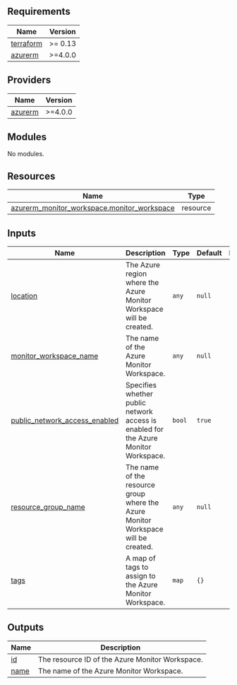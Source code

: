 ## Requirements

| Name | Version |
|------|---------|
| <a name="requirement_terraform"></a> [terraform](#requirement\_terraform) | >= 0.13 |
| <a name="requirement_azurerm"></a> [azurerm](#requirement\_azurerm) | >=4.0.0 |

## Providers

| Name | Version |
|------|---------|
| <a name="provider_azurerm"></a> [azurerm](#provider\_azurerm) | >=4.0.0 |

## Modules

No modules.

## Resources

| Name | Type |
|------|------|
| [azurerm_monitor_workspace.monitor_workspace](https://registry.terraform.io/providers/hashicorp/azurerm/latest/docs/resources/monitor_workspace) | resource |

## Inputs

| Name | Description | Type | Default | Required |
|------|-------------|------|---------|:--------:|
| <a name="input_location"></a> [location](#input\_location) | The Azure region where the Azure Monitor Workspace will be created. | `any` | `null` | no |
| <a name="input_monitor_workspace_name"></a> [monitor\_workspace\_name](#input\_monitor\_workspace\_name) | The name of the Azure Monitor Workspace. | `any` | `null` | no |
| <a name="input_public_network_access_enabled"></a> [public\_network\_access\_enabled](#input\_public\_network\_access\_enabled) | Specifies whether public network access is enabled for the Azure Monitor Workspace. | `bool` | `true` | no |
| <a name="input_resource_group_name"></a> [resource\_group\_name](#input\_resource\_group\_name) | The name of the resource group where the Azure Monitor Workspace will be created. | `any` | `null` | no |
| <a name="input_tags"></a> [tags](#input\_tags) | A map of tags to assign to the Azure Monitor Workspace. | `map` | `{}` | no |

## Outputs

| Name | Description |
|------|-------------|
| <a name="output_id"></a> [id](#output\_id) | The resource ID of the Azure Monitor Workspace. |
| <a name="output_name"></a> [name](#output\_name) | The name of the Azure Monitor Workspace. |
